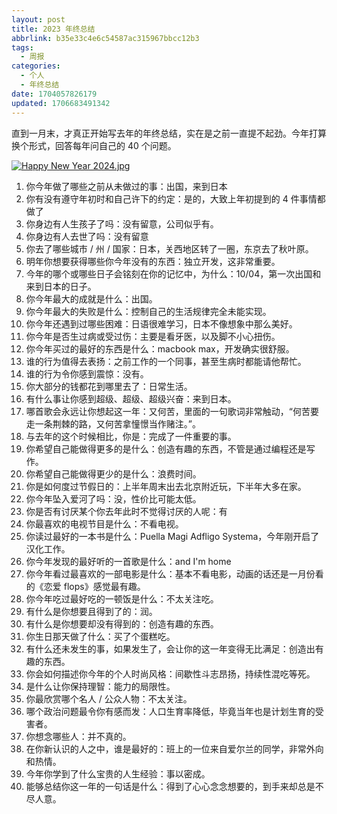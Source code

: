 ```yaml
---
layout: post
title: 2023 年终总结
abbrlink: b35e33c4e6c54587ac315967bbcc12b3
tags:
  - 周报
categories:
  - 个人
  - 年终总结
date: 1704057826179
updated: 1706683491342
---
```


直到一月末，才真正开始写去年的年终总结，实在是之前一直提不起劲。今年打算换个形式，回答每年问自己的 40 个问题。

[![Happy New Year 2024.jpg](/resources/06e8ba98d81e478a96c2e08e5ef09181.jpg)](https://www.pixiv.net/en/artworks/114763242)

1.  你今年做了哪些之前从未做过的事：出国，来到日本
2.  你有没有遵守年初时和自己许下的约定：是的，大致上年初提到的 4 件事情都做了
3.  你身边有人生孩子了吗：没有留意，公司似乎有。
4.  你身边有人去世了吗：没有留意
5.  你去了哪些城市 / 州 / 国家：日本，关西地区转了一圈，东京去了秋叶原。
6.  明年你想要获得哪些你今年没有的东西：独立开发，这非常重要。
7.  今年的哪个或哪些日子会铭刻在你的记忆中，为什么：10/04，第一次出国和来到日本的日子。
8.  你今年最大的成就是什么：出国。
9.  你今年最大的失败是什么：控制自己的生活规律完全未能实现。
10. 你今年还遇到过哪些困难：日语很难学习，日本不像想象中那么美好。
11. 你今年是否生过病或受过伤：主要是看牙医，以及脚不小心扭伤。
12. 你今年买过的最好的东西是什么：macbook max，开发确实很舒服。
13. 谁的行为值得去表扬：之前工作的一个同事，甚至生病时都能请他帮忙。
14. 谁的行为令你感到震惊：没有。
15. 你大部分的钱都花到哪里去了：日常生活。
16. 有什么事让你感到超级、超级、超级兴奋：来到日本。
17. 哪首歌会永远让你想起这一年：又何苦，里面的一句歌词非常触动，“何苦要走一条荆棘的路，又何苦拿憧憬当作赌注。”。
18. 与去年的这个时候相比，你是：完成了一件重要的事。
19. 你希望自己能做得更多的是什么：创造有趣的东西，不管是通过编程还是写作。
20. 你希望自己能做得更少的是什么：浪费时间。
21. 你是如何度过节假日的：上半年周末出去北京附近玩，下半年大多在家。
22. 你今年坠入爱河了吗：没，性价比可能太低。
23. 你是否有讨厌某个你去年此时不觉得讨厌的人呢：有
24. 你最喜欢的电视节目是什么：不看电视。
25. 你读过最好的一本书是什么：Puella Magi Adfligo Systema，今年刚开启了汉化工作。
26. 你今年发现的最好听的一首歌是什么：and I'm home
27. 你今年看过最喜欢的一部电影是什么：基本不看电影，动画的话还是一月份看的《恋爱 flops》感觉最有趣。
28. 你今年吃过最好吃的一顿饭是什么：不太关注吃。
29. 有什么是你想要且得到了的：润。
30. 有什么是你想要却没有得到的：创造有趣的东西。
31. 你生日那天做了什么：买了个蛋糕吃。
32. 有什么还未发生的事，如果发生了，会让你的这一年变得无比满足：创造出有趣的东西。
33. 你会如何描述你今年的个人时尚风格：间歇性斗志昂扬，持续性混吃等死。
34. 是什么让你保持理智：能力的局限性。
35. 你最欣赏哪个名人 / 公众人物：不太关注。
36. 哪个政治问题最令你有感而发：人口生育率降低，毕竟当年也是计划生育的受害者。
37. 你想念哪些人：并不真的。
38. 在你新认识的人之中，谁是最好的：班上的一位来自爱尔兰的同学，非常外向和热情。
39. 今年你学到了什么宝贵的人生经验：事以密成。
40. 能够总结你这一年的一句话是什么：得到了心心念念想要的，到手来却总是不尽人意。
